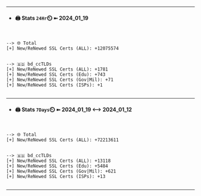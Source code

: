 

---
- #### 🖨️ **Stats** `24Hr`⏲️ ➼ 2024_01_19
```console


--> 🌐 Total
[+] New/ReNewed SSL Certs (ALL): +12075574


--> 🇧🇩 bd_ccTLDs
[+] New/ReNewed SSL Certs (ALL): +1781
[+] New/ReNewed SSL Certs (Edu): +743
[+] New/ReNewed SSL Certs (Gov|Mil): +71
[+] New/ReNewed SSL Certs (ISPs): +1


```

---
- #### 🖨️ **Stats** `7Days`⏲️ ➼ 2024_01_19 <--> 2024_01_12
```console


--> 🌐 Total
[+] New/ReNewed SSL Certs (ALL): +72213611


--> 🇧🇩 bd_ccTLDs
[+] New/ReNewed SSL Certs (ALL): +13118
[+] New/ReNewed SSL Certs (Edu): +5484
[+] New/ReNewed SSL Certs (Gov|Mil): +621
[+] New/ReNewed SSL Certs (ISPs): +13


```

---

